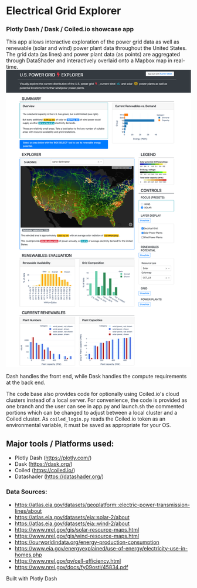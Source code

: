 # Electrical Grid Explorer
### Plotly Dash / Dask / Coiled.io showcase app

This app allows interactive exploration of the power grid data as well as renewable (solar and wind) power plant data throughout the United States.
The grid data (as lines) and power plant data (as points) are aggregated through DataShader and interactively overlaid onto a Mapbox map in real-time.
![App preview](assets/dash_power_explorer_preview.png)

Dash handles the front end, while Dask handles the compute requirements at the back end. 

The code base also provides code for optionally using Coiled.io's cloud clusters instead of a local server. 
For convenience, the code is provided as one branch and the user can see in app.py and launch.sh the commented portions which can be changed to adjust between a local cluster and a Coiled cluster. 
As `coiled_login.py` reads the Coiled.io token as an environmental variable, it must be saved as appropriate for your OS. 

## Major tools / Platforms used:
- Plotly Dash (https://plotly.com/)
- Dask (https://dask.org/)
- Coiled (https://coiled.io/)
- Datashader (https://datashader.org/)

### Data Sources:
- https://atlas.eia.gov/datasets/geoplatform::electric-power-transmission-lines/about
- https://atlas.eia.gov/datasets/eia::solar-2/about
- https://atlas.eia.gov/datasets/eia::wind-2/about
- https://www.nrel.gov/gis/solar-resource-maps.html
- https://www.nrel.gov/gis/wind-resource-maps.html
- https://ourworldindata.org/energy-production-consumption
- https://www.eia.gov/energyexplained/use-of-energy/electricity-use-in-homes.php
- https://www.nrel.gov/pv/cell-efficiency.html
- https://www.nrel.gov/docs/fy09osti/45834.pdf

Built with Plotly Dash
